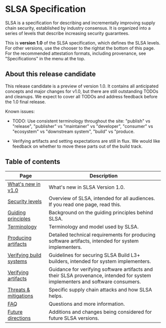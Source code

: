 # SLSA Specification

<div class="subtitle">

SLSA is a specification for describing and incrementally improving supply chain
security, established by industry consensus. It is organized into a series of
levels that describe increasing security guarantees.

</div>

This is **version 1.0** of the SLSA specification, which defines the SLSA
levels. For other versions, use the chooser <span class="hidden md:inline">to
the right</span><span class="md:hidden">at the bottom of this page</span>. For
the recommended attestation formats, including provenance, see "Specifications"
in the menu at the top.

## About this release candidate

This release candidate is a preview of version 1.0. It contains all
anticipated concepts and major changes for v1.0, but there are still outstanding
TODOs and cleanups. We expect to cover all TODOs and address feedback before the
1.0 final release.

Known issues:

-   TODO: Use consistent terminology throughout the site: "publish" vs
    "release", "publisher" vs "maintainer" vs "developer", "consumer" vs
    "ecosystem" vs "downstream system", "build" vs "produce.

-   Verifying artifacts and setting expectations are still in flux. We would
    like feedback on whether to move these parts out of the build track.

## Table of contents

| Page | Description |
| ---- | --- |
| [What's new in v1.0](whats-new.md) | What's new in SLSA Version 1.0. |
| [Security levels](levels.md) | Overview of SLSA, intended for all audiences. If you read one page, read this. |
| [Guiding principles](principles.md) | Background on the guiding principles behind SLSA. |
| [Terminology](terminology.md) | Terminology and model used by SLSA. |
| [Producing artifacts](requirements.md) | Detailed technical requirements for producing software artifacts, intended for system implementers. |
| [Verifying build systems](verifying-systems.md) | Guidelines for securing SLSA Build L3+ builders, intended for system implementers. |
| [Verifying artifacts](verifying-artifacts.md) | Guidance for verifying software artifacts and their SLSA provenance, intended for system implementers and software consumers. |
| [Threats & mitigations](threats.md) | Specific supply chain attacks and how SLSA helps. |
| [FAQ](faq.md) | Questions and more information. |
| [Future directions](future-directions.md) | Additions and changes being considered for future SLSA versions. |
